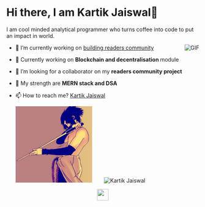 

<h1 align="centre"> Hi there, I am Kartik Jaiswal👋</h1>

I am cool minded analytical programmer who turns coffee into code to put an impact in world.

 <img align="right" alt="GIF" src="https://media.giphy.com/media/ADSJHOoIvyjKM/giphy.gif" height="221" />  

- 🔭 I’m currently working on <a href="https://github.com/Adrenalinerush07/QNA" target="_blank">building readers community</a> 
- 🌱 Currently working on <strong> Blockchain and decentralisation </strong> module
- 👯 I’m looking for a collaborator on my <strong> readers community project </strong>
- 💬 My strength are <strong> MERN stack and DSA</strong>
- 📫 How to reach me? <a href="https://www.linkedin.com/in/kartik-jaiswal-76623a16b/" target="_blank"> Kartik Jaiswal </a>





  <a href=""><img src="https://github.com/Adrenalinerush07/Adrenalinerush07/blob/main/d8jjgkw-d4b8328a-47d7-4f81-a25f-6a42f2740ce0.jpg" height="200" width="200"></a>
  &nbsp;&nbsp;&nbsp;&nbsp;&nbsp;&nbsp;
  <img src="https://github-readme-stats.vercel.app/api?username=Adrenalinerush07&show_icons=true" alt="Kartik Jaiswal">

<p align="center">
  <a href="https://adrenalinerush07.github.io/resume/" target="_blank"> <img height="30" width="30" src="https://cdn.jsdelivr.net/npm/simple-icons@v4/icons/linkedin.svg" /> </a>
</p>
